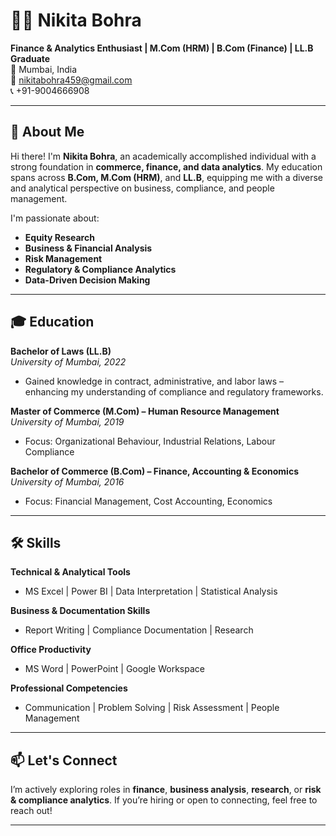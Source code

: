 # 👩‍💼 Nikita Bohra

**Finance & Analytics Enthusiast | M.Com (HRM) | B.Com (Finance) | LL.B Graduate**  
📍 Mumbai, India  
📧 [nikitabohra459@gmail.com](mailto:nikitabohra459@gmail.com)  
📞 +91-9004666908  

---

## 🌟 About Me

Hi there! I'm **Nikita Bohra**, an academically accomplished individual with a strong foundation in **commerce, finance, and data analytics**. My education spans across **B.Com, M.Com (HRM)**, and **LL.B**, equipping me with a diverse and analytical perspective on business, compliance, and people management.

I'm passionate about:
- **Equity Research**
- **Business & Financial Analysis**
- **Risk Management**
- **Regulatory & Compliance Analytics**
- **Data-Driven Decision Making**

---

## 🎓 Education

**Bachelor of Laws (LL.B)**  
*University of Mumbai, 2022*  
- Gained knowledge in contract, administrative, and labor laws – enhancing my understanding of compliance and regulatory frameworks.

**Master of Commerce (M.Com) – Human Resource Management**  
*University of Mumbai, 2019*  
- Focus: Organizational Behaviour, Industrial Relations, Labour Compliance

**Bachelor of Commerce (B.Com) – Finance, Accounting & Economics**  
*University of Mumbai, 2016*  
- Focus: Financial Management, Cost Accounting, Economics

---

## 🛠️ Skills

**Technical & Analytical Tools**  
- MS Excel | Power BI | Data Interpretation | Statistical Analysis

**Business & Documentation Skills**  
- Report Writing | Compliance Documentation | Research

**Office Productivity**  
- MS Word | PowerPoint | Google Workspace

**Professional Competencies**  
- Communication | Problem Solving | Risk Assessment | People Management

---

## 📫 Let's Connect

I’m actively exploring roles in **finance**, **business analysis**, **research**, or **risk & compliance analytics**. If you’re hiring or open to connecting, feel free to reach out!

---

